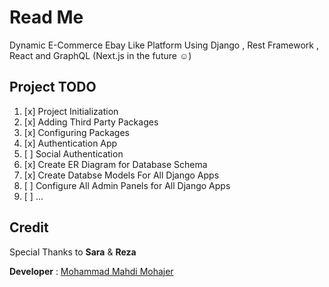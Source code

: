 # Read Me

Dynamic E-Commerce Ebay Like Platform Using Django , Rest Framework , React and GraphQL (Next.js in the future :relaxed:)

## Project TODO

1. [x] Project Initialization
2. [x] Adding Third Party Packages
3. [x] Configuring Packages
4. [x] Authentication App
5. [ ] Social Authentication
6. [x] Create ER Diagram for Database Schema
7. [x] Create Databse Models For All Django Apps
8. [ ] Configure All Admin Panels for All Django Apps
9. [ ] ...

## Credit

Special Thanks to **Sara** & **Reza**

**Developer** : [Mohammad Mahdi Mohajer](https://github.com/mmohajer9)
